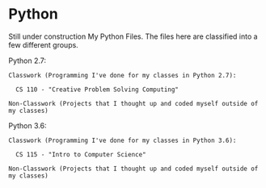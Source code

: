 # Python
Still under construction
My Python Files. The files here are classified into a few different groups.

Python 2.7:

    Classwork (Programming I've done for my classes in Python 2.7):
    
      CS 110 - "Creative Problem Solving Computing"
      
    Non-Classwork (Projects that I thought up and coded myself outside of my classes)

Python 3.6:

    Classwork (Programming I've done for my classes in Python 3.6):
    
      CS 115 - "Intro to Computer Science"
      
    Non-Classwork (Projects that I thought up and coded myself outside of my classes)
